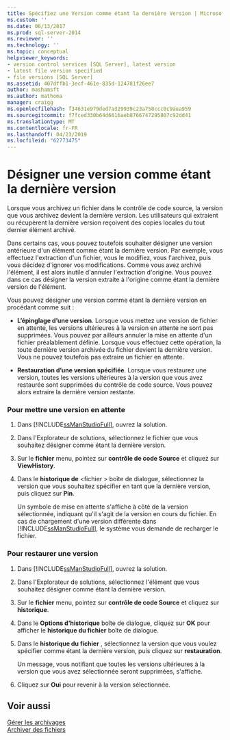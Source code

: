 ```yaml
---
title: Spécifiez une Version comme étant la dernière Version | Microsoft Docs
ms.custom: ''
ms.date: 06/13/2017
ms.prod: sql-server-2014
ms.reviewer: ''
ms.technology: ''
ms.topic: conceptual
helpviewer_keywords:
- version control services [SQL Server], latest version
- latest file version specified
- file versions [SQL Server]
ms.assetid: 407dffb1-3ecf-461e-835d-124781f26ee7
author: mashamsft
ms.author: mathoma
manager: craigg
ms.openlocfilehash: f34631e979ded7a329939c23a758ccc0c9aea959
ms.sourcegitcommit: f7fced330b64d6616aeb8766747295807c92dd41
ms.translationtype: MT
ms.contentlocale: fr-FR
ms.lasthandoff: 04/23/2019
ms.locfileid: "62773475"
---
```

# <a name="specify-a-version-as-the-latest-version"></a>Désigner une version comme étant la dernière version
  Lorsque vous archivez un fichier dans le contrôle de code source, la version que vous archivez devient la dernière version. Les utilisateurs qui extraient ou récupèrent la dernière version reçoivent des copies locales du tout dernier élément archivé.  
  
 Dans certains cas, vous pouvez toutefois souhaiter désigner une version antérieure d'un élément comme étant la dernière version. Par exemple, vous effectuez l'extraction d'un fichier, vous le modifiez, vous l'archivez, puis vous décidez d'ignorer vos modifications. Comme vous avez archivé l'élément, il est alors inutile d'annuler l'extraction d'origine. Vous pouvez dans ce cas désigner la version extraite à l'origine comme étant la dernière version de l'élément.  
  
 Vous pouvez désigner une version comme étant la dernière version en procédant comme suit :  
  
-   **L’épinglage d’une version**. Lorsque vous mettez une version de fichier en attente, les versions ultérieures à la version en attente ne sont pas supprimées. Vous pouvez par ailleurs annuler la mise en attente d'un fichier préalablement définie. Lorsque vous effectuez cette opération, la toute dernière version archivée du fichier devient la dernière version. Vous ne pouvez toutefois pas extraire un fichier en attente.  
  
-   **Restauration d’une version spécifiée**. Lorsque vous restaurez une version, toutes les versions ultérieures à la version que vous avez restaurée sont supprimées du contrôle de code source. Vous pouvez alors extraire la dernière version restante.  
  
### <a name="to-pin-a-version"></a>Pour mettre une version en attente  
  
1.  Dans [!INCLUDE[ssManStudioFull](../includes/ssmanstudiofull-md.md)], ouvrez la solution.  
  
2.  Dans l'Explorateur de solutions, sélectionnez le fichier que vous souhaitez désigner comme étant la dernière version.  
  
3.  Sur le **fichier** menu, pointez sur **contrôle de code Source** et cliquez sur **ViewHistory**.  
  
4.  Dans le **historique de** \<fichier > boîte de dialogue, sélectionnez la version que vous souhaitez spécifier en tant que la dernière version, puis cliquez sur **Pin**.  
  
     Un symbole de mise en attente s'affiche à côté de la version sélectionnée, indiquant qu'il s'agit de la version en cours du fichier. En cas de chargement d'une version différente dans [!INCLUDE[ssManStudioFull](../includes/ssmanstudiofull-md.md)], le système vous demande de recharger le fichier.  
  
### <a name="to-roll-back-to-a-version"></a>Pour restaurer une version  
  
1.  Dans [!INCLUDE[ssManStudioFull](../includes/ssmanstudiofull-md.md)], ouvrez la solution.  
  
2.  Dans l'Explorateur de solutions, sélectionnez l'élément que vous souhaitez désigner comme étant la dernière version.  
  
3.  Sur le **fichier** menu, pointez sur **contrôle de code Source** et cliquez sur **historique**.  
  
4.  Dans le **Options d’historique** boîte de dialogue, cliquez sur **OK** pour afficher le **historique du fichier** boîte de dialogue.  
  
5.  Dans le **historique du fichier** , sélectionnez la version que vous voulez spécifier comme étant la dernière version, puis cliquez sur **restauration**.  
  
     Un message, vous notifiant que toutes les versions ultérieures à la version que vous avez sélectionnée seront supprimées, s'affiche.  
  
6.  Cliquez sur **Oui** pour revenir à la version sélectionnée.  
  
## <a name="see-also"></a>Voir aussi  
 [Gérer les archivages](../../2014/database-engine/manage-checkins.md)   
 [Archiver des fichiers](../../2014/database-engine/check-in-files.md)  
  
  
